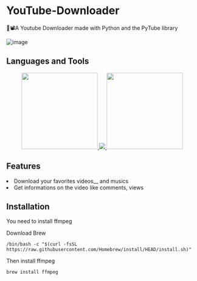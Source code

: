 # YouTube-Downloader
🐍📽️A Youtube Downloader made with Python and the PyTube library

![image](https://user-images.githubusercontent.com/86270481/215146372-8de6b2b2-a2c1-47ff-87f3-0d67641a5434.png)


## Languages and Tools
<p align="center">

  <a href="https://python.org">
    <img width=200 src="https://user-images.githubusercontent.com/86270481/215148577-fadb1476-793c-48d4-a5fb-596beb091120.png"/>
  </a>
  
  <a href="https://pypi.org/project/pytube/">
    <img src="https://user-images.githubusercontent.com/86270481/215146750-fceb8f0b-7e1e-4475-8c44-8f92277e806e.png"/>
  </a>
  
  <a href="https://pypi.org/project/ffmpeg-python/">
    <img width=200 src="https://user-images.githubusercontent.com/86270481/215147865-28d71174-eec5-4341-8b02-ce16208f1e44.png"/>
  </a>
  
</p>


## Features

<li> Download your favorites videos__ and musics </li>
<li> Get informations on the video like comments, views </li>

## Installation

You need to install ffmpeg

Download Brew

```
/bin/bash -c "$(curl -fsSL https://raw.githubusercontent.com/Homebrew/install/HEAD/install.sh)"
```

Then install ffmpeg
```
brew install ffmpeg
```
 
